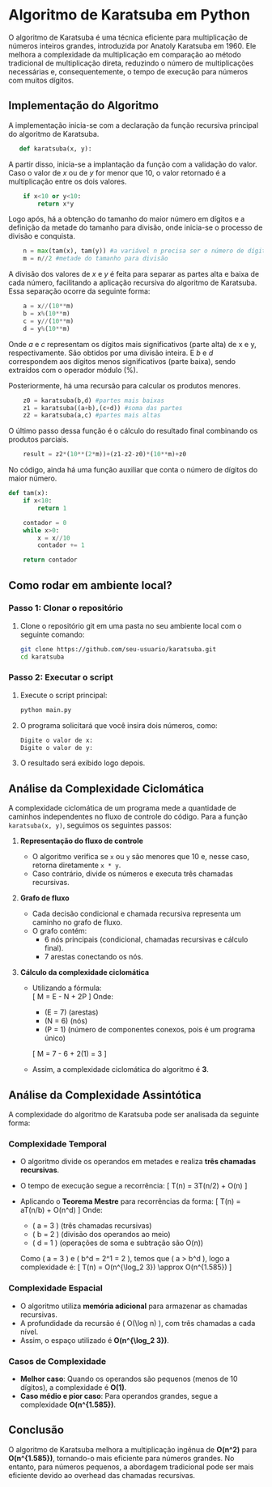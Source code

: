 # Algoritmo de Karatsuba em Python

O algoritmo de Karatsuba é uma técnica eficiente para multiplicação de números inteiros grandes, introduzida por Anatoly Karatsuba em 1960. Ele melhora a complexidade da multiplicação em comparação ao método tradicional de multiplicação direta, reduzindo o número de multiplicações necessárias e, consequentemente, o tempo de execução para números com muitos dígitos.

## Implementação do Algoritmo

A implementação inicia-se com a declaração da função recursiva principal do algoritmo de Karatsuba.

```python
   def karatsuba(x, y):
```

A partir disso, inicia-se a implantação da função com a validação do valor. Caso o valor de _x_ ou de _y_ for menor que 10, o valor retornado é a multiplicação entre os dois valores.

```python
    if x<10 or y<10:
        return x*y
```

Logo após, há a obtenção do tamanho do maior número em dígitos e a definição da metade do tamanho para divisão, onde inicia-se o processo de divisão e conquista.

```python
    n = max(tam(x), tam(y)) #a variável n precisa ser o número de dígitos do maior número
    m = n//2 #metade do tamanho para divisão
```

A divisão dos valores de _x_ e _y_ é feita para separar as partes alta e baixa de cada número, facilitando a aplicação recursiva do algoritmo de Karatsuba. Essa separação ocorre da seguinte forma:

```python
    a = x//(10**m)
    b = x%(10**m)
    c = y//(10**m)
    d = y%(10**m)
```

Onde _a_ e _c_ representam os dígitos mais significativos (parte alta) de x e y, respectivamente. São obtidos por uma divisão inteira. E _b_ e _d_ correspondem aos dígitos menos significativos (parte baixa), sendo extraídos com o operador módulo (%).

Posteriormente, há uma recursão para calcular os produtos menores.

```python
    z0 = karatsuba(b,d) #partes mais baixas
    z1 = karatsuba((a+b),(c+d)) #soma das partes
    z2 = karatsuba(a,c) #partes mais altas
```

O último passo dessa função é o cálculo do resultado final combinando os produtos parciais.

```python
    result = z2*(10**(2*m))+(z1-z2-z0)*(10**m)+z0
```

No código, ainda há uma função auxiliar que conta o número de dígitos do maior número.

```python
def tam(x):
    if x<10:
        return 1

    contador = 0
    while x>0:
        x = x//10
        contador += 1

    return contador
```

## Como rodar em ambiente local?

### Passo 1: Clonar o repositório

1. Clone o repositório git em uma pasta no seu ambiente local com o seguinte comando:

   ```bash
   git clone https://github.com/seu-usuario/karatsuba.git
   cd karatsuba
   ```

### Passo 2: Executar o script

1. Execute o script principal:

   ```bash
   python main.py
   ```

2. O programa solicitará que você insira dois números, como:

   ```bash
   Digite o valor de x:
   Digite o valor de y:
   ```

3. O resultado será exibido logo depois.

## Análise da Complexidade Ciclomática

A complexidade ciclomática de um programa mede a quantidade de caminhos independentes no fluxo de controle do código. Para a função `karatsuba(x, y)`, seguimos os seguintes passos:

1. **Representação do fluxo de controle**
   - O algoritmo verifica se `x` ou `y` são menores que 10 e, nesse caso, retorna diretamente `x * y`.
   - Caso contrário, divide os números e executa três chamadas recursivas.
   
2. **Grafo de fluxo**
   - Cada decisão condicional e chamada recursiva representa um caminho no grafo de fluxo.
   - O grafo contém:
     - 6 nós principais (condicional, chamadas recursivas e cálculo final).
     - 7 arestas conectando os nós.
     
3. **Cálculo da complexidade ciclomática**
   - Utilizando a fórmula:  
     \[ M = E - N + 2P \]
     Onde:
     - \(E = 7\) (arestas)
     - \(N = 6\) (nós)
     - \(P = 1\) (número de componentes conexos, pois é um programa único)
     
     \[ M = 7 - 6 + 2(1) = 3 \]
   - Assim, a complexidade ciclomática do algoritmo é **3**.

## Análise da Complexidade Assintótica

A complexidade do algoritmo de Karatsuba pode ser analisada da seguinte forma:

### Complexidade Temporal
- O algoritmo divide os operandos em metades e realiza **três chamadas recursivas**.
- O tempo de execução segue a recorrência:
  \[ T(n) = 3T(n/2) + O(n) \]
- Aplicando o **Teorema Mestre** para recorrências da forma:
  \[ T(n) = aT(n/b) + O(n^d) \]
  Onde:
  - \( a = 3 \) (três chamadas recursivas)
  - \( b = 2 \) (divisão dos operandos ao meio)
  - \( d = 1 \) (operações de soma e subtração são O(n))
  
  Como \( a = 3 \) e \( b^d = 2^1 = 2 \), temos que \( a > b^d \), logo a complexidade é:
  \[ T(n) = O(n^{\log_2 3}) \approx O(n^{1.585}) \]

### Complexidade Espacial
- O algoritmo utiliza **memória adicional** para armazenar as chamadas recursivas.
- A profundidade da recursão é \( O(\log n) \), com três chamadas a cada nível.
- Assim, o espaço utilizado é **O(n^{\log_2 3})**.

### Casos de Complexidade
- **Melhor caso**: Quando os operandos são pequenos (menos de 10 dígitos), a complexidade é **O(1)**.
- **Caso médio e pior caso**: Para operandos grandes, segue a complexidade **O(n^{1.585})**.

## Conclusão
O algoritmo de Karatsuba melhora a multiplicação ingênua de **O(n^2)** para **O(n^{1.585})**, tornando-o mais eficiente para números grandes. No entanto, para números pequenos, a abordagem tradicional pode ser mais eficiente devido ao overhead das chamadas recursivas.

